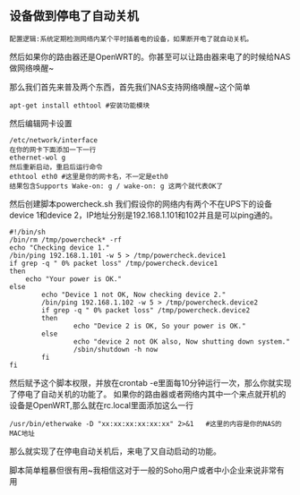 ## 设备做到停电了自动关机

    配置逻辑:系统定期检测网络内某个平时插着电的设备，如果断开电了就自动关机。
然后如果你的路由器还是OpenWRT的。你甚至可以让路由器来电了的时候给NAS做网络唤醒~

那么我们首先来普及两个东西，首先我们NAS支持网络唤醒~这个简单

~~~
apt-get install ethtool #安装功能模块
~~~
然后编辑网卡设置
~~~
/etc/network/interface
在你的网卡下面添加一下一行
ethernet-wol g
然后重新启动，重启后运行命令
ethtool eth0 #这里是你的网卡名，不一定是eth0
结果包含Supports Wake-on: g / wake-on: g 这两个就代表OK了
~~~

然后创建脚本powercheck.sh
我们假设你的网络内有两个不在UPS下的设备device 1和device 2，IP地址分别是192.168.1.101和102并且是可以ping通的。
~~~
#!/bin/sh
/bin/rm /tmp/powercheck* -rf
echo "Checking device 1."
/bin/ping 192.168.1.101 -w 5 > /tmp/powercheck.device1
if grep -q " 0% packet loss" /tmp/powercheck.device1
then
    echo "Your power is OK."
else
        echo "Device 1 not OK, Now checking device 2."
        /bin/ping 192.168.1.102 -w 5 > /tmp/powercheck.device2
        if grep -q " 0% packet loss" /tmp/powercheck.device2
        then
                echo "Device 2 is OK, So your power is OK."
        else
                echo "device 2 not OK also, Now shutting down system."
                /sbin/shutdown -h now
        fi
fi
~~~

然后赋予这个脚本权限，并放在crontab -e里面每10分钟运行一次，那么你就实现了停电了自动关机的功能了。
如果你的路由器或者网络内其中一个来点就开机的设备是OpenWRT,那么就在rc.local里面添加这么一行
~~~
/usr/bin/etherwake -D "xx:xx:xx:xx:xx:xx" 2>&1   #这里的内容是你的NAS的MAC地址
~~~
那么就实现了在停电自动关机后，来电了又自动启动的功能。

脚本简单粗暴但很有用~我相信这对于一般的Soho用户或者中小企业来说非常有用
